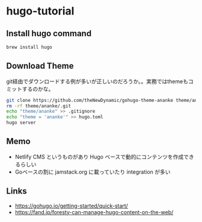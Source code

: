 # hugo-tutorial

## Install hugo command
```bash
brew install hugo
```

## Download Theme
git経由でダウンロードする例が多いが正しいのだろうか。。実務ではthemeもコミットするのかな。
```bash
git clone https://github.com/theNewDynamic/gohugo-theme-ananke theme/ananke
rm -rf theme/ananke/.git
echo "theme/ananke" >> .gitignore
echo "theme = 'ananke'" >> hugo.toml
hugo server
```

## Memo
- Netlify CMS というものがあり Hugo ベースで動的にコンテンツを作成できるらしい
- Goベースの割に jamstack.org に載っていたり integration が多い

## Links
- https://gohugo.io/getting-started/quick-start/
- https://fand.jp/foresty-can-manage-hugo-content-on-the-web/
